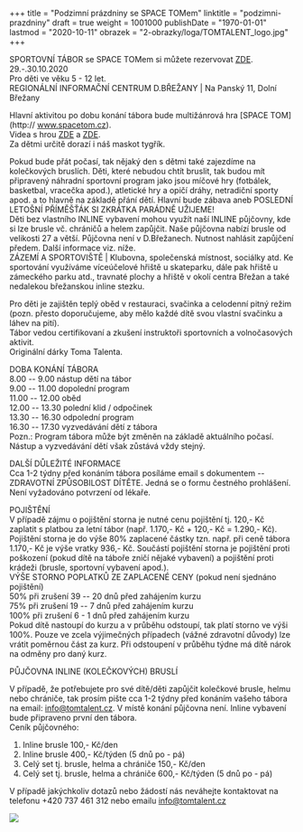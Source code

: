+++
title = "Podzimní prázdniny se SPACE TOMem"
linktitle = "podzimni-prazdniny"
draft = true
weight = 1001000
publishDate = "1970-01-01"
lastmod = "2020-10-11"
obrazek = "2-obrazky/loga/TOMTALENT_logo.jpg"
+++

SPORTOVNÍ TÁBOR se SPACE TOMem si můžete rezervovat [ZDE](https://tomtalent.webooker.eu/Courses?semesterID=21678).  
29.-.30.10.2020  
Pro děti ve věku 5 - 12 let.  
REGIONÁLNÍ INFORMAČNÍ CENTRUM D.BŘEŽANY \| Na Panský 11, Dolní Břežany

Hlavní aktivitou po dobu konání tábora bude multižánrová hra [SPACE TOM](http:// www.spacetom.cz).  
Videa s hrou [ZDE](https://www.youtube.com/watch?v=Fr1Sx14m-O4) a [ZDE](https://www.youtube.com/watch?v=Ua4jK-SXPtE).  
Za dětmi určitě dorazí i náš maskot tygřík.

Pokud bude přát počasí, tak nějaký den s dětmi také zajezdíme na kolečkových bruslích. Děti, které nebudou chtít bruslit, tak budou mít připravený náhradní sportovní program jako jsou míčové hry (fotbálek, basketbal, vracečka apod.), atletické hry a opičí dráhy, netradiční sporty apod. a to hlavně na základě přání dětí. Hlavní bude zábava aneb POSLEDNÍ LETOŠNÍ PŘÍMĚŠŤÁK SI ZKRÁTKA PARÁDNĚ UŽIJEME!  
Děti bez vlastního INLINE vybavení mohou využít naší INLINE půjčovny, kde si lze brusle vč. chráničů a helem zapůjčit. Naše půjčovna nabízí brusle od velikosti 27 a větší. Půjčovna není v D.Břežanech. Nutnost nahlásit zapůjčení předem. Další informace viz. níže.  
ZÁZEMÍ A SPORTOVIŠTĚ \| Klubovna, společenská místnost, sociálky atd. Ke sportování využíváme víceúčelové hřiště u skateparku, dále pak hřiště u zámeckého parku atd., travnaté plochy a hřiště v okolí centra Břežan a také nedalekou břežanskou inline stezku.

Pro děti je zajištěn teplý oběd v restauraci, svačinka a celodenní pitný režim (pozn. přesto doporučujeme, aby mělo každé dítě svou vlastní svačinku a láhev na pití).  
Tábor vedou certifikovaní a zkušení instruktoři sportovních a volnočasových aktivit.  
Originální dárky Toma Talenta.

DOBA KONÁNÍ TÁBORA  
8.00 -- 9.00 nástup dětí na tábor  
9.00 -- 11.00 dopolední program  
11.00 -- 12.00 oběd  
12.00 -- 13.30 polední klid / odpočinek  
13.30 -- 16.30 odpolední program  
16.30 -- 17.30 vyzvedávání dětí z tábora  
Pozn.: Program tábora může být změněn na základě aktuálního počasí. Nástup a vyzvedávání dětí však zůstává vždy stejný.

DALŠÍ DŮLEŽITÉ INFORMACE  
Cca 1-2 týdny před konáním tábora posíláme email s dokumentem -- ZDRAVOTNÍ ZPŮSOBILOST DÍTĚTE. Jedná se o formu čestného prohlášení. Není vyžadováno potvrzení od lékaře.

POJIŠTĚNÍ  
V případě zájmu o pojištění storna je nutné cenu pojištění tj. 120,- Kč zaplatit s platbou za letní tábor (např. 1.170,- Kč + 120,- Kč = 1.290,- Kč). Pojištění storna je do výše 80% zaplacené částky tzn. např. při ceně tábora 1.170,- Kč je výše vratky 936,- Kč. Součástí pojištění storna je pojištění proti poškození (pokud dítě na táboře zničí nějaké vybavení) a pojištění proti krádeži (brusle, sportovní vybavení apod.).  
VÝŠE STORNO POPLATKŮ ZE ZAPLACENÉ CENY (pokud není sjednáno pojištění)  
50% při zrušení 39 -- 20 dnů před zahájením kurzu  
75% při zrušení 19 -- 7 dnů před zahájením kurzu  
100% při zrušení 6 - 1 dnů před zahájením kurzu  
Pokud dítě nastoupí do kurzu a v průběhu odstoupí, tak platí storno ve výši 100%. Pouze ve zcela výjimečných případech (vážné zdravotní důvody) lze vrátit poměrnou část za kurz. Při odstoupení v průběhu týdne má dítě nárok na odměny pro daný kurz.

PŮJČOVNA INLINE (KOLEČKOVÝCH) BRUSLÍ

V případě, že potřebujete pro své dítě/děti zapůjčit kolečkové brusle, helmu nebo chrániče, tak prosím pište cca 1-2 týdny před konáním vašeho tábora na email: info@tomtalent.cz. V místě konání půjčovna není. Inline vybavení bude připraveno první den tábora.  
Ceník půjčovného:  
1. Inline brusle 100,- Kč/den  
2. Inline brusle 400,- Kč/týden (5 dnů po - pá)  
3. Celý set tj. brusle, helma a chrániče 150,- Kč/den  
4. Celý set tj. brusle, helma a chrániče 600,- Kč/týden (5 dnů po - pá)

V případě jakýchkoliv dotazů nebo žádostí nás neváhejte kontaktovat na telefonu +420 737 461 312 nebo emailu info@tomtalent.cz

![](2-obrazky/ilustrace/2020-10-29_SPACE_TOM_podzimky.jpg)

